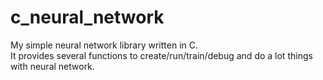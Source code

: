 # c_neural_network
My simple neural network library written in C.  
It provides several functions to create/run/train/debug and do a lot things with neural network.
